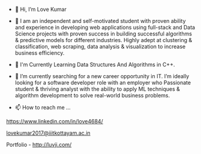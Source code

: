 - 👋 Hi, I’m Love Kumar
- 👀 I am an independent and self-motivated student with proven ability and experience in developing web applications using full-stack and  Data Science projects
      with proven success in building successful algorithms & predictive models for different industries. Highly adept at clustering & classification, web scraping,       data analysis & visualization to increase business efficiency.
      
- 🌱 I'm Currently Learning Data Structures And Algorithms in C++.
- 💞️ I’m currently searching for a new career opportunity in IT. I’m ideally looking for a software developer role with an employer who Passionate student & thriving analyst with the ability to apply ML techniques & algorithm development to solve real-world business problems.

- 📫 How to reach me ...

https://www.linkedin.com/in/love4684/

lovekumar2017@iiitkottayam.ac.in

Portfolio - http://luvji.com/


<!---
Love4684/Love4684 is a ✨ special ✨ repository because its `README.md` (this file) appears on your GitHub profile.
You can click the Preview link to take a look at your changes.
--->
